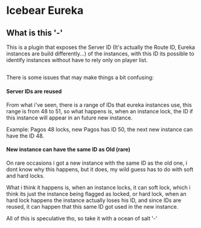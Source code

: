 # Icebear Eureka

## What is this '-'
This is a plugin that exposes the Server ID (It's actually the Route ID,
Eureka instances are build differently...) of the instances, with this ID
its possible to identify instances without have to rely only on player list.


##
There is some issues that may make things a bit confusing:

#### Server IDs are reused

From what i've seen, there is a range of IDs that eureka instances use,
this range is from 48 to 51, so what happens is, when an instance lock,
the ID if this instance will appear in an future new instance.

Example: Pagos 48 locks, new Pagos has ID 50, the next new instance
can have the ID 48.

#### New instance can have the same ID as Old (rare)

On rare occasions i got a new instance with the same ID as the old one,
i dont know why this happens, but it does, my wild guess has to do with
soft and hard locks.

What i think it happens is, when an instance locks, it can soft lock, which
i think its just the instance being flagged as locked, or hard lock, when
an hard lock happens the instance actually loses his ID, and since IDs
are reused, it can happen that this same ID got used in the new instance.

All of this is speculative tho, so take it with a ocean of salt '-'
